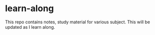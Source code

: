# learn-along
This repo contains notes, study material for various subject. 
This will be updated as I learn along.
